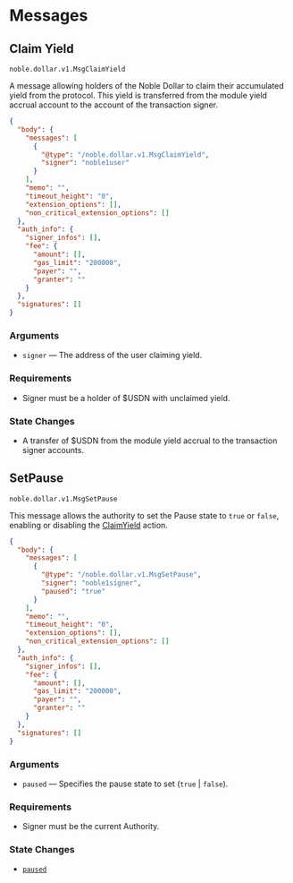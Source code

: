# Messages

## Claim Yield

`noble.dollar.v1.MsgClaimYield`

A message allowing holders of the Noble Dollar to claim their accumulated yield from the protocol. This yield is transferred from the module yield accrual account to the account of the transaction signer.

```json
{
  "body": {
    "messages": [
      {
        "@type": "/noble.dollar.v1.MsgClaimYield",
        "signer": "noble1user"
      }
    ],
    "memo": "",
    "timeout_height": "0",
    "extension_options": [],
    "non_critical_extension_options": []
  },
  "auth_info": {
    "signer_infos": [],
    "fee": {
      "amount": [],
      "gas_limit": "200000",
      "payer": "",
      "granter": ""
    }
  },
  "signatures": []
}
```

### Arguments

- `signer` — The address of the user claiming yield.

### Requirements

- Signer must be a holder of $USDN with unclaimed yield.

### State Changes

- A transfer of $USDN from the module yield accrual to the transaction signer accounts.


## SetPause

`noble.dollar.v1.MsgSetPause`

This message allows the authority to set the Pause state to `true` or `false`, enabling or disabling the [ClaimYield](#claim-yield) action.

```json
{
  "body": {
    "messages": [
      {
        "@type": "/noble.dollar.v1.MsgSetPause",
        "signer": "noble1signer",
        "paused": "true"
      }
    ],
    "memo": "",
    "timeout_height": "0",
    "extension_options": [],
    "non_critical_extension_options": []
  },
  "auth_info": {
    "signer_infos": [],
    "fee": {
      "amount": [],
      "gas_limit": "200000",
      "payer": "",
      "granter": ""
    }
  },
  "signatures": []
}
```

### Arguments

- `paused` —  Specifies the pause state to set (`true` | `false`).

### Requirements

- Signer must be the current Authority.

### State Changes

- [`paused`](./01_state.md#paused)